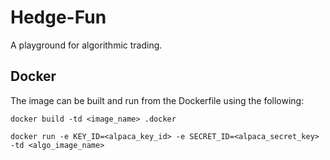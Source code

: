 # Hedge-Fun
A playground for algorithmic trading.

## Docker
The image can be built and run from the Dockerfile using the following:

`docker build -td <image_name> .docker`

`docker run -e KEY_ID=<alpaca_key_id> -e SECRET_ID=<alpaca_secret_key> -td <algo_image_name>`